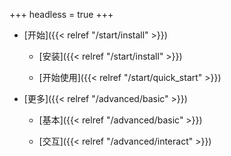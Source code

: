 +++
headless = true
+++

- [开始]({{< relref "/start/install" >}})

    - [安装]({{< relref "/start/install" >}})

    - [开始使用]({{< relref "/start/quick_start" >}})

- [更多]({{< relref "/advanced/basic" >}})

    - [基本]({{< relref "/advanced/basic" >}})
    
    - [交互]({{< relref "/advanced/interact" >}})
